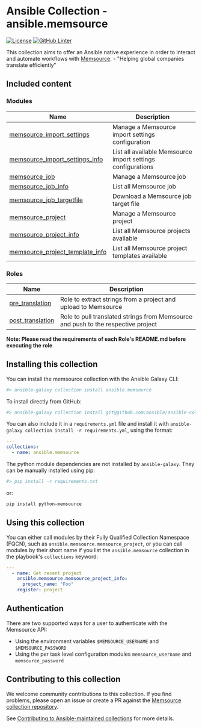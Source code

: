 # Ansible Collection - ansible.memsource

[![License](https://img.shields.io/badge/License-Apache%202.0-blue.svg)](https://opensource.org/licenses/Apache-2.0) [![GitHub Linter](https://github.com/ansible/ansible-collection-memsource/workflows/Linter/badge.svg)](https://github.com/marketplace/actions/super-linter)

This collection aims to offer an Ansible native experience in order to interact and automate workflows with [Memsource](https://www.memsource.com/). - "Helping global companies translate efficiently"

## Included content

### Modules

Name | Description
--- | ---
[memsource_import_settings](./plugins/modules/memsource_import_settings.py) | Manage a Memsource import settings configuration
[memsource_import_settings_info](./plugins/modules/memsource_import_settings_info.py) | List all available Memsource import settings configurations
[memsource_job](./plugins/modules/memsource_job.py) | Manage a Memsource job
[memsource_job_info](./plugins/modules/memsource_job_info.py) | List all Memsource job
[memsource_job_targetfile](./plugins/modules/memsource_job_targetfile.py) | Download a Memsource job target file
[memsource_project](./plugins/modules/memsource_project.py) | Manage a Memsource project
[memsource_project_info](./plugins/modules/memsource_project_info.py) | List all Memsource projects available
[memsource_project_template_info](./plugins/modules/memsource_project_template_info.py) | List all Memsource project templates available

### Roles
Name | Description
--- | ---
[pre_translation](./roles/pre_translation) | Role to extract strings from a project and upload to Memsource
[post_translation](./roles/post_translation) | Role to pull translated strings from Memsource and push to the respective project

**Note: Please read the requirements of each Role's README.md before executing the role**

## Installing this collection

You can install the memsource collection with the Ansible Galaxy CLI:

```sh
#> ansible-galaxy collection install ansible.memsource
```

To install directly from GitHub:

```sh
#> ansible-galaxy collection install git@github.com:ansible/ansible-collection-memsource.git
```

You can also include it in a `requirements.yml` file and install it with `ansible-galaxy collection install -r requirements.yml`, using the format:

```yaml
---
collections:
  - name: ansible.memsource
```

The python module dependencies are not installed by `ansible-galaxy`.  They can
be manually installed using pip:

```sh
#> pip install -r requirements.txt
```

or:

```sh
pip install python-memsource
```

## Using this collection


You can either call modules by their Fully Qualified Collection Namespace (FQCN), such as `ansible.memsource.memsource_project`, or you can call modules by their short name if you list the `ansible.memsource` collection in the playbook's `collections` keyword:

```yaml
---
  - name: Get recent project
    ansible.memsource.memsource_project_info:
      project_name: "Foo"
    register: project
```

## Authentication

There are two supported ways for a user to authenticate with the Memsource API:

* Using the environment variables `$MEMSOURCE_USERNAME` and `$MEMSOURCE_PASSWORD`
* Using the per task level configuration modules `memsource_username` and `memsource_password`

## Contributing to this collection

We welcome community contributions to this collection. If you find problems, please open an issue or create a PR against the [Memsource collection repository](https://github.com/ansible/ansible-collection-memsource).

See [Contributing to Ansible-maintained collections](https://docs.ansible.com/ansible/devel/community/contributing_maintained_collections.html#contributing-maintained-collections) for more details.

